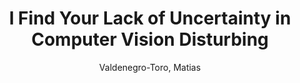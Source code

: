 ---
paperId: 40
author: Valdenegro-Toro, Matias 
title: I Find Your Lack of Uncertainty in Computer Vision Disturbing
pdf: --
poster: --
alt: --
type: --
category: Full Paper 
link: --
conference: cvpr
year: 2021
tags: cvpr-2021
---